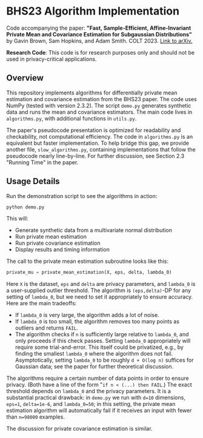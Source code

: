 # BHS23 Algorithm Implementation

Code accompanying the paper: 
**"Fast, Sample-Efficient, Affine-Invariant Private Mean and Covariance Estimation for Subgaussian Distributions"**
by Gavin Brown, Sam Hopkins, and Adam Smith. COLT 2023.
[Link to arXiv.](https://arxiv.org/abs/2301.12250)

**Research Code**: This code is for research purposes only and should not be used in privacy-critical applications.

## Overview

This repository implements algorithms for differentially private mean estimation and covariance estimation from the BHS23 paper.
The code uses NumPy (tested with version 2.3.2).
The script `demo.py` generates synthetic data and runs the mean and covariance estimators.
The main code lives in `algorithms.py`, with additional functions in `utils.py`.

The paper's pseudocode presentation is optimized for readability and checkability, not computational efficiency.
The code in `algorithms.py` is an equivalent but faster implementation.
To help bridge this gap, we provide another file, `slow_algorithms.py`, containing implementations that follow the pseudocode nearly line-by-line.
For further discussion, see Section 2.3 "Running Time" in the paper.

## Usage Details

Run the demonstration script to see the algorithms in action:

```bash
python demo.py
```

This will:
- Generate synthetic data from a multivariate normal distribution
- Run private mean estimation
- Run private covariance estimation
- Display results and timing information

The call to the private mean estimation subroutine looks like this:
```python
private_mu = private_mean_estimation(X, eps, delta, lambda_0)
```
Here `X` is the dataset, `eps` and `delta` are privacy parameters, and `lambda_0` is a user-supplied outlier threshold.
The algorithm is `(eps,delta)`-DP for any setting of `lambda_0`, but we need to set it appropriately to ensure accuracy. 
Here are the main tradeoffs:
- If `lambda_0` is very large, the algorithm adds a lot of noise.
- If `lambda_0` is too small, the algorithm removes too many points as outliers and returns `FAIL`.
- The algorithm checks if `n` is sufficiently large relative to `lambda_0`, and only proceeds if this check passes.
Setting `lambda_0` appropriately will require some trial-and-error. 
This itself could be privatized, e.g., by finding the smallest `lambda_0` where the algorithm does not fail. 
Asymptotically, setting `lambda_0` to be roughly `d + O(log n)` suffices for Gaussian data; see the paper for further theoretical discussion.

The algorithms require a certain number of data points in order to ensure privacy. 
(Both have a line of the form "`if n < (...) then FAIL`.)
The exact threshold depends on `lambda_0` and the privacy parameters.
It is a substantial practical drawback: in `demo.py` we run with `d=10` dimensions, `eps=1`, `delta=1e-6`, and `lambda_0=50`; 
in this setting, the private mean estimation algorithm will automatically fail if it receives an input with fewer than `n=98000` examples.

The discussion for private covariance estimation is similar.


